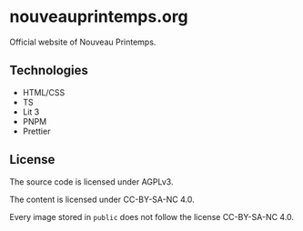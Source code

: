 # nouveauprintemps.org

Official website of Nouveau Printemps.

## Technologies

- HTML/CSS
- TS
- Lit 3
- PNPM
- Prettier

## License

The source code is licensed under AGPLv3.

The content is licensed under CC-BY-SA-NC 4.0.

Every image stored in `public` does not follow the license CC-BY-SA-NC 4.0.
